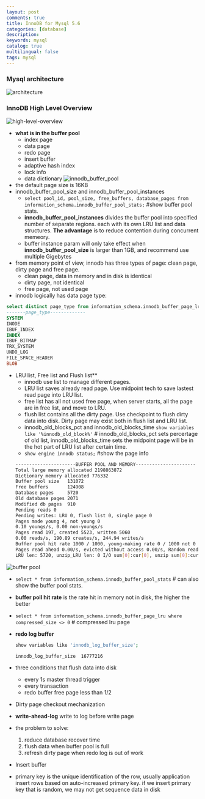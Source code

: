 ```yaml
---
layout: post
comments: true
title: InnoDB for Mysql 5.6
categories: [database]
description: 
keywords: mysql
catalog: true
multilingual: false
tags: mysql
---
```


### Mysql architecture
![architecture](https://s3.ap-southeast-1.amazonaws.com/kopei-public/Custom-engine-overview.png)


### InnoDB High Level Overview
![high-level-overview](https://s3.ap-southeast-1.amazonaws.com/kopei-public/innodbHigh-level%20Overview.png)
- **what is in the buffer pool**
  - index page 
  - data page
  - redo page
  - insert buffer
  - adaptive hash index
  - lock info
  - data dictionary
![innodb_buffer_pool](https://s3.ap-southeast-1.amazonaws.com/kopei-public/innodb%20buffer%20pool%202017-12-08%201.46.27.png)
- the default page size is 16KB
- innodb_buffer_pool_size and innodb_buffer_pool_instances
  - ```select pool_id, pool_size, free_buffers, database_pages from information_schema.innodb_buffer_pool_stats;``` #show buffer pool stats.
  - **innodb_buffer_pool_instances** divides the buffer pool into specified number of separate regions. each with its own LRU list and data structures. **The advantage** is to reduce contention during concurrent memeory.
  - buffer instance param will only take effect when **innodb_buffer_pool_size** is larger than 1GB, and recommend use multiple Gigebytes 
- from memory point of view, innodb has three types of page: clean page, dirty page and free page.
  - clean page, data in memory and in disk is identical
  - dirty page, not identical
  - free page, not used page
- innodb logically has data page type: 
```sql
select distinct page_type from information_schema.innodb_buffer_page_lru where;
-------page_type-------------
SYSTEM
INODE
IBUF_INDEX
INDEX
IBUF_BITMAP
TRX_SYSTEM
UNDO_LOG
FILE_SPACE_HEADER
BLOB
```
- LRU list, Free list and Flush list**
  - innodb use list to manage different pages.
  - LRU list saves already read page. Use midpoint tech to save lastest read page into LRU list. 
  - free list has all not used free page, when server starts, all the page are in free list, and move to LRU.
  - flush list contains all the dirty page. Use checkpoint to flush dirty data into disk. Dirty page may exist both in flush list and LRU list.
  - innodb_old_blocks_pct and innodb_old_blocks_time 
  ```show variables like '%innodb_old_block%'``` # innodb_old_blocks_pct sets percertage of old list, innodb_old_blocks_time sets the midpoint page will be in the hot part of LRU list after certain time.
  - ```show engine innodb status;``` #show the page info 
  ``` bash
  ----------------------BUFFER POOL AND MEMORY----------------------
  Total large memory allocated 2198863872
  Dictionary memory allocated 776332
  Buffer pool size   131072
  Free buffers       124908
  Database pages     5720
  Old database pages 2071
  Modified db pages  910
  Pending reads 0
  Pending writes: LRU 0, flush list 0, single page 0
  Pages made young 4, not young 0
  0.10 youngs/s, 0.00 non-youngs/s
  Pages read 197, created 5523, written 5060
  0.00 reads/s, 190.89 creates/s, 244.94 writes/s
  Buffer pool hit rate 1000 / 1000, young-making rate 0 / 1000 not 0 / 1000
  Pages read ahead 0.00/s, evicted without access 0.00/s, Random read ahead 0.00/s
  LRU len: 5720, unzip_LRU len: 0 I/O sum[0]:cur[0], unzip sum[0]:cur[0]
  ```
![buffer pool](https://s3.ap-southeast-1.amazonaws.com/kopei-public/mysql%20innodb%20buffer%20pool%20metrics.png)
  - ```select * from information_schema.innodb_buffer_pool_stats``` # can also show the buffer pool stats.
  - **buffer poll hit rate** is the rate hit in memory not in disk, the higher the better
  - ```select * from information_schema.innodb_buffer_page_lru where compressed_size <> 0``` # compressed lru page
 - **redo log buffer**
    ```bash
    show variables like 'innodb_log_buffer_size';
    
    innodb_log_buffer_size	16777216
    ```
 - three conditions that flush data into disk
   - every 1s master thread trigger
   - every transaction
   - redo buffer free page less than 1/2
  
 - Dirty page checkout mechanization
  - **write-ahead-log** write to log before write page
  - the problem to solve:
    1. reduce database recover time
    2. flush data when buffer pool is full
    3. refresh dirty page when redo log is out of work
    
 - Insert buffer
  - primary key is the unique identification of the row, usually application insert rows based on auto-increased primary key. 
  if we insert primary key that is random, we may not get sequence data in disk

  
